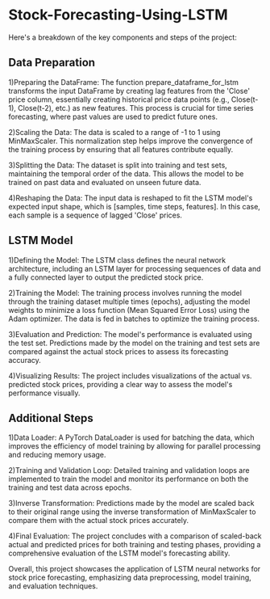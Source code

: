 # Stock-Forecasting-Using-LSTM
Here's a breakdown of the key components and steps of the project:

## Data Preparation

1)Preparing the DataFrame: The function prepare_dataframe_for_lstm transforms the input DataFrame by creating lag features from the 'Close' price column, essentially creating historical price data points (e.g., Close(t-1), Close(t-2), etc.) as new features. This process is crucial for time series forecasting, where past values are used to predict future ones.

2)Scaling the Data: The data is scaled to a range of -1 to 1 using MinMaxScaler. This normalization step helps improve the convergence of the training process by ensuring that all features contribute equally.

3)Splitting the Data: The dataset is split into training and test sets, maintaining the temporal order of the data. This allows the model to be trained on past data and evaluated on unseen future data.

4)Reshaping the Data: The input data is reshaped to fit the LSTM model's expected input shape, which is [samples, time steps, features]. In this case, each sample is a sequence of lagged 'Close' prices.

## LSTM Model

1)Defining the Model: The LSTM class defines the neural network architecture, including an LSTM layer for processing sequences of data and a fully connected layer to output the predicted stock price.

2)Training the Model: The training process involves running the model through the training dataset multiple times (epochs), adjusting the model weights to minimize a loss function (Mean Squared Error Loss) using the Adam optimizer. The data is fed in batches to optimize the training process.

3)Evaluation and Prediction: The model's performance is evaluated using the test set. Predictions made by the model on the training and test sets are compared against the actual stock prices to assess its forecasting accuracy.

4)Visualizing Results: The project includes visualizations of the actual vs. predicted stock prices, providing a clear way to assess the model's performance visually.

## Additional Steps

1)Data Loader: A PyTorch DataLoader is used for batching the data, which improves the efficiency of model training by allowing for parallel processing and reducing memory usage.

2)Training and Validation Loop: Detailed training and validation loops are implemented to train the model and monitor its performance on both the training and test data across epochs.

3)Inverse Transformation: Predictions made by the model are scaled back to their original range using the inverse transformation of MinMaxScaler to compare them with the actual stock prices accurately.

4)Final Evaluation: The project concludes with a comparison of scaled-back actual and predicted prices for both training and testing phases, providing a comprehensive evaluation of the LSTM model's forecasting ability.


Overall, this project showcases the application of LSTM neural networks for stock price forecasting, emphasizing data preprocessing, model training, and evaluation techniques.
